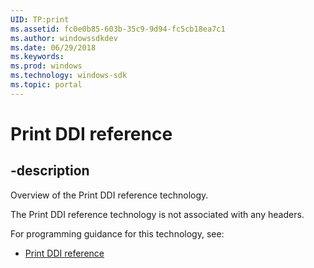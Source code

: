 ```yaml
---
UID: TP:print
ms.assetid: fc0e0b85-603b-35c9-9d94-fc5cb18ea7c1
ms.author: windowssdkdev
ms.date: 06/29/2018
ms.keywords: 
ms.prod: windows
ms.technology: windows-sdk
ms.topic: portal
---
```


# Print DDI reference

## -description

Overview of the Print DDI reference technology.

The Print DDI reference technology is not associated with any headers.

For programming guidance for this technology, see:
* [Print DDI reference](https://docs.microsoft.com/en-us/windows-hardware/drivers/print)

